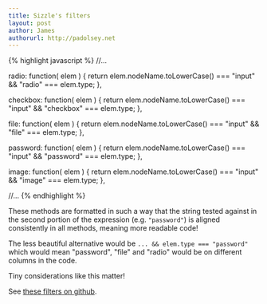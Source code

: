 ```yaml
---
title: Sizzle's filters
layout: post
author: James
authorurl: http://padolsey.net
---
```


{% highlight javascript %}
//...

radio: function( elem ) {
	return elem.nodeName.toLowerCase() === "input" && "radio" === elem.type;
},

checkbox: function( elem ) {
	return elem.nodeName.toLowerCase() === "input" && "checkbox" === elem.type;
},

file: function( elem ) {
	return elem.nodeName.toLowerCase() === "input" && "file" === elem.type;
},

password: function( elem ) {
	return elem.nodeName.toLowerCase() === "input" && "password" === elem.type;
},

image: function( elem ) {
	return elem.nodeName.toLowerCase() === "input" && "image" === elem.type;
},

//...
{% endhighlight %}

These methods are formatted in such a way that the string tested against in the second portion of the expression (e.g. `"password"`) is aligned consistently in all methods, meaning more readable code!

The less beautiful alternative would be `... && elem.type === "password"` which would mean "password", "file" and "radio" would be on different columns in the code.

Tiny considerations like this matter!

See [these filters on github](https://github.com/jquery/sizzle/blob/master/sizzle.js#L671).